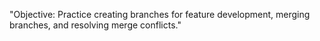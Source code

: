 "Objective: Practice creating branches for feature development, merging branches, and resolving merge conflicts." 
